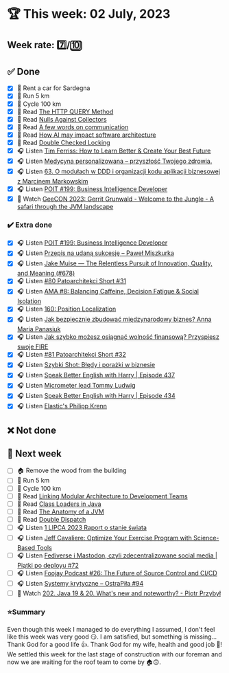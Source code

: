 # 🏆 This week: 02 July, 2023

## Week rate: 7️⃣/🔟

## ✅ Done
- [x] 🚗 Rent a car for Sardegna
- [x] 🏃 Run 5 km
- [x] 🚴 Cycle 100 km
- [x] 📗 Read [The HTTP QUERY Method](https://httpwg.org/http-extensions/draft-ietf-httpbis-safe-method-w-body.html)
- [x] 📗 Read [Nulls Against Collectors](https://4comprehension.com/nulls-against-collectors/)
- [x] 📗 Read [A few words on communication](https://event-driven.io/en/a_few_words_on_communication/)
- [x] 📗 Read [How AI may impact software architecture](https://blog.scottlogic.com/2023/06/06/how-ai-may-impact-software-architecture.html)
- [x] 📗 Read [Double Checked Locking](https://java-design-patterns.com/patterns/double-checked-locking/)
- [x] 🎧 Listen [Tim Ferriss: How to Learn Better & Create Your Best Future](https://hubermanlab.com/tim-ferriss-how-to-learn-better-and-create-your-best-future/)
- [x] 🎧 Listen [Medycyna personalizowana – przyszłość Twojego zdrowia.](https://zaprojektujswojezycie.pl/medycyna-personalizowana-przyszlosc-twojego-zdrowia/)
- [x] 🎧 Listen [63. O modułach w DDD i organizacji kodu aplikacji biznesowej z Marcinem Markowskim](https://bettersoftwaredesign.pl/episodes/63)
- [x] 🎧 Listen [POIT #199: Business Intelligence Developer](https://porozmawiajmyoit.pl/poit-199-business-intelligence-developer/)
- [x] 🎥 Watch [GeeCON 2023: Gerrit Grunwald - Welcome to the Jungle - A safari through the JVM landscape](https://youtu.be/m5V7JXeVc2s)

### ✔️ Extra done
- [x] 🎧 Listen [POIT #199: Business Intelligence Developer](https://porozmawiajmyoit.pl/poit-199-business-intelligence-developer/)
- [x] 🎧 Listen [Przepis na udaną sukcesję – Paweł Miszkurka](https://zaprojektujswojezycie.pl/przepis-na-udana-sukcesje-pawel-miszkurka/)
- [x] 🎧 Listen [Jake Muise — The Relentless Pursuit of Innovation, Quality, and Meaning (#678)](https://tim.blog/2023/06/21/jake-muise/)
- [x] 🎧 Listen [#80 Patoarchitekci Short #31](https://patoarchitekci.io/80/)
- [x] 🎧 Listen [AMA #8: Balancing Caffeine, Decision Fatigue & Social Isolation](https://youtu.be/FE0lTEUa7EY)
- [x] 🎧 Listen [160: Position Localization](https://www.programmingthrowdown.com/episodes/160-position-localization/)
- [x] 🎧 Listen [Jak bezpiecznie zbudować międzynarodowy biznes? Anna Maria Panasiuk](https://zaprojektujswojezycie.pl/jak-bezpiecznie-zbudowac-miedzynarodowy-biznes-anna-maria-panasiuk/)
- [x] 🎧 Listen [Jak szybko możesz osiągnąć wolność finansową? Przyspiesz swoje FIRE](https://inwestomat.eu/jak-szybko-mozesz-osiagnac-wolnosc-finansowa/)
- [x] 🎧 Listen [#81 Patoarchitekci Short #32](https://patoarchitekci.io/81/)
- [x] 🎧 Listen [Szybki Shot: Błędy i porażki w biznesie](https://zaprojektujswojezycie.pl/szybki-shot-bledy-i-porazki-w-biznesie/)
- [x] 🎧 Listen [Speak Better English with Harry | Episode 437](https://speak-better-english-with-harry.buzzsprout.com/442543/13118486-speak-better-english-with-harry-episode-437)
- [x] 🎧 Listen [Micrometer lead Tommy Ludwig](https://bootifulpodcast.fm/#/episodes/af5abc98-ce6b-4956-9f30-09fdb640180e)
- [x] 🎧 Listen [Speak Better English with Harry | Episode 434](https://speak-better-english-with-harry.buzzsprout.com/442543/12989300-speak-better-english-with-harry-episode-434)
- [x] 🎧 Listen [Elastic's Philipp Krenn](https://bootifulpodcast.fm/#/episodes/40e4c60d-f381-49e4-a8e4-7fd93c8e5d4e)

## ❌ Not done

## 📝 Next week
- [ ] 🏠 Remove the wood from the building
- [ ] 🏃 Run 5 km
- [ ] 🚴 Cycle 100 km
- [ ] 📗 Read [Linking Modular Architecture to Development Teams](https://martinfowler.com/articles/linking-modular-arch.html)
- [ ] 📗 Read [Class Loaders in Java](https://www.baeldung.com/java-classloaders)
- [ ] 📗 Read [The Anatomy of a JVM](https://foojay.io/today/the-anatomy-of-a-jvm/)
- [ ] 📗 Read [Double Dispatch](https://java-design-patterns.com/patterns/double-dispatch/)
- [ ] 🎧 Listen [1 LIPCA 2023 Raport o stanie świata](https://raportostanieswiata.pl/odcinki/raport-o-stanie-swiata-1-lipca-2023/)
- [ ] 🎧 Listen [Jeff Cavaliere: Optimize Your Exercise Program with Science-Based Tools](https://hubermanlab.com/jeff-cavaliere-optimize-your-exercise-program-with-science-based-tools/)
- [ ] 🎧 Listen [Fediverse i Mastodon, czyli zdecentralizowane social media | Piątki po deployu #72](https://piatkipodeployu.pl/podcast/Fediverse-i-Mastodon-czyli-zdecentralizowane-social-media)
- [ ] 🎧 Listen [Foojay Podcast #26: The Future of Source Control and CI/CD](https://foojay.io/today/foojay-podcast-26/)
- [ ] 🎧 Listen [Systemy krytyczne – OstraPiła #94](https://ostrapila.pl/systemy-krytyczne-ostrapila-94)
- [ ] 🎥 Watch [202. Java 19 & 20. What's new and noteworthy? - Piotr Przybył](https://youtu.be/Oj-ysSgljN0)

### ⭐Summary
Even though this week I managed to do everything I assumed, I don't feel like this week was very good 😏. I am satisfied, but something is missing... Thank God for a good life 👍. Thank God for my wife, health and good job 🙏! We settled this week for the last stage of construction with our foreman and now we are waiting for the roof team to come by 🏠🙃.

